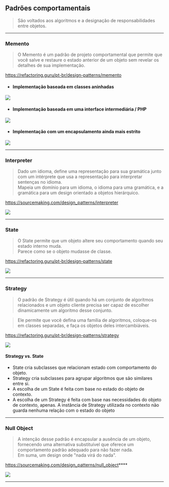 ## Padrões comportamentais
> São voltados aos algoritmos e a designação de responsabilidades entre objetos.
___

### Memento
> O Memento é um padrão de projeto comportamental que permite que você salve e restaure o estado anterior de um objeto sem revelar os detalhes de sua implementação.

https://refactoring.guru/pt-br/design-patterns/memento

- #### Implementação baseada em classes aninhadas  
![](https://refactoring.guru/images/patterns/diagrams/memento/structure1.png)

- #### Implementação baseada em uma interface intermediária / PHP  
![](https://refactoring.guru/images/patterns/diagrams/memento/structure2.png)

- #### Implementação com um encapsulamento ainda mais estrito  
![](https://refactoring.guru/images/patterns/diagrams/memento/structure3.png)
___

### Interpreter
> Dado um idioma, define uma representação para sua gramática 
junto com um intérprete que usa a representação para interpretar
sentenças no idioma.  
> Mapeia um domínio para um idioma, o idioma para uma gramática,
e a gramática para um design orientado a objetos hierárquico.

https://sourcemaking.com/design_patterns/interpreter

![](https://sourcemaking.com/files/v2/content/patterns/Interpreter1.png)
___

### State
> O State permite que um objeto altere seu comportamento 
quando seu estado interno muda.  
> Parece como se o objeto mudasse de classe.

https://refactoring.guru/pt-br/design-patterns/state

![](https://refactoring.guru/images/patterns/diagrams/state/structure-pt-br.png)
___

### Strategy
> O padrão de Strategy é útil quando há um conjunto de
  algoritmos relacionados e um objeto cliente precisa
  ser capaz de escolher dinamicamente um algoritmo
  desse conjunto.

> Ele permite que você defina uma família de algoritmos, 
coloque-os em classes separadas, 
e faça os objetos deles intercambiáveis.

https://refactoring.guru/pt-br/design-patterns/strategy

![](https://refactoring.guru/images/patterns/diagrams/strategy/structure.png)

#### Strategy vs. State
- State cria subclasses que relacionam estado com comportamento do objeto.
- Strategy cria subclasses para agrupar algoritmos que são similares entre si.
- A escolha de um State é feita com base no estado do objeto de contexto.
- A escolha de um Strategy é feita com base nas necessidades do objeto de contexto,
  apenas. A instância de Strategy utilizada no contexto não guarda nenhuma relação com o
  estado do objeto
___

### Null Object
> A intenção desse padrão é encapsular a ausência de um objeto, 
fornecendo uma alternativa substituível que oferece um comportamento padrão 
adequado para não fazer nada.   
Em suma, um design onde "nada virá do nada".

https://sourcemaking.com/design_patterns/null_object****

![](https://sourcemaking.com/files/v2/content/patterns/Null_Object2.png)
___
